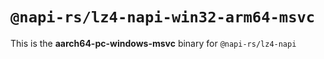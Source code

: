 # `@napi-rs/lz4-napi-win32-arm64-msvc`

This is the **aarch64-pc-windows-msvc** binary for `@napi-rs/lz4-napi`
